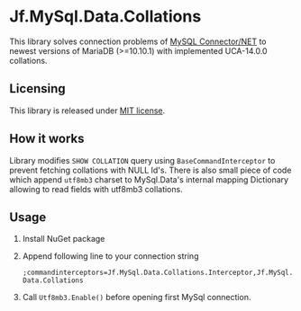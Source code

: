 ﻿# Jf.MySql.Data.Collations

This library solves connection problems of [MySQL Connector/NET](https://github.com/mysql/mysql-connector-net) to newest versions of MariaDB (>=10.10.1) with implemented UCA-14.0.0 collations.

## Licensing

This library is released under [MIT license](LICENSE).

## How it works

Library modifies `SHOW COLLATION` query using `BaseCommandInterceptor` to prevent fetching collations with NULL Id's.
There is also small piece of code which append `utf8mb3` charset to MySql.Data's internal mapping Dictionary allowing
to read fields with utf8mb3 collations.

## Usage

1. Install NuGet package
2. Append following line to your connection string

    `;commandinterceptors=Jf.MySql.Data.Collations.Interceptor,Jf.MySql.Data.Collations`
3. Call `Utf8mb3.Enable()` before opening first MySql connection.